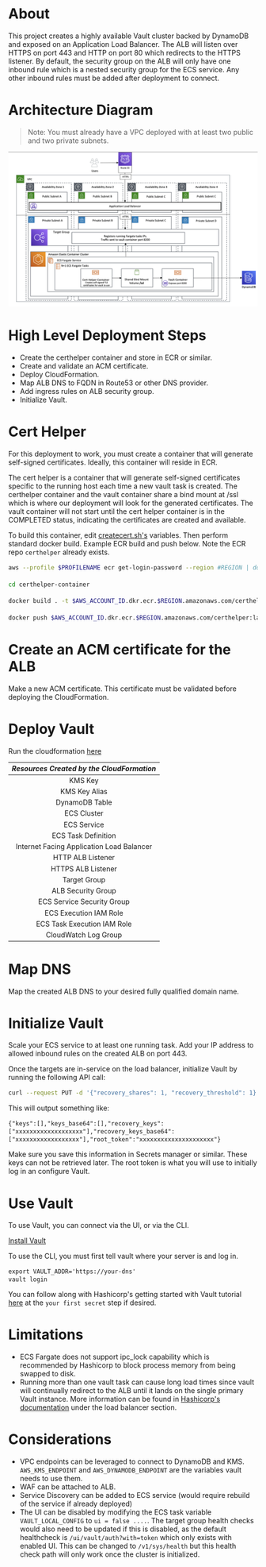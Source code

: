 # About

This project creates a highly available Vault cluster backed by DynamoDB and exposed on an Application Load Balancer.
The ALB will listen over HTTPS on port 443 and HTTP on port 80 which redirects to the HTTPS listener. By default, the security group on the ALB will only have one inbound rule which is a nested security group for the ECS service. Any other inbound rules must be added after deployment to connect.

# Architecture Diagram

> Note: You must already have a VPC deployed with at least two public and two private subnets.

![vault](./media/vault-arch-diagram.png)

# High Level Deployment Steps

- Create the certhelper container and store in ECR or similar.
- Create and validate an ACM certificate.
- Deploy CloudFormation.
- Map ALB DNS to FQDN in Route53 or other DNS provider.
- Add ingress rules on ALB security group.
- Initialize Vault.

# Cert Helper

For this deployment to work, you must create a container that will generate self-signed certificates. Ideally, this container will reside in ECR.

The cert helper is a container that will generate self-signed certificates specific to the running host each time a new vault task is created. The certhelper container and the vault container share a bind mount at /ssl which is where our deployment will look for the generated certificates. The vault container will not start until the cert helper container is in the COMPLETED status, indicating the certificates are created and available.

To build this container, edit [createcert.sh's](./certhelper-container/createcert.sh) variables. Then perform standard docker build. Example ECR build and push below. Note the ECR repo `certhelper` already exists.

```bash
aws --profile $PROFILENAME ecr get-login-password --region #REGION | docker login --username AWS --password-stdin $AWS_ACCOUNT_ID.dkr.ecr.$REGION.amazonaws.com

cd certhelper-container

docker build . -t $AWS_ACCOUNT_ID.dkr.ecr.$REGION.amazonaws.com/certhelper:latest

docker push $AWS_ACCOUNT_ID.dkr.ecr.$REGION.amazonaws.com/certhelper:latest
```

# Create an ACM certificate for the ALB

Make a new ACM certificate. This certificate must be validated before deploying the CloudFormation.

# Deploy Vault

Run the cloudformation [here](./cloudformation/vault.json)

| _Resources Created by the CloudFormation_ |
| :---------------------------------------: |
|                  KMS Key                  |
|               KMS Key Alias               |
|              DynamoDB Table               |
|                ECS Cluster                |
|                ECS Service                |
|            ECS Task Definition            |
| Internet Facing Application Load Balancer |
|             HTTP ALB Listener             |
|            HTTPS ALB Listener             |
|               Target Group                |
|            ALB Security Group             |
|        ECS Service Security Group         |
|          ECS Execution IAM Role           |
|        ECS Task Execution IAM Role        |
|           CloudWatch Log Group            |

# Map DNS

Map the created ALB DNS to your desired fully qualified domain name.

# Initialize Vault

Scale your ECS service to at least one running task. Add your IP address to allowed inbound rules on the created ALB on port 443.

Once the targets are in-service on the load balancer, initialize Vault by running the following API call:

```bash
curl --request PUT -d '{"recovery_shares": 1, "recovery_threshold": 1}' https://YOUR-DNS-NAME/v1/sys/init
```

This will output something like:

```
{"keys":[],"keys_base64":[],"recovery_keys":["xxxxxxxxxxxxxxxxxxx"],"recovery_keys_base64":["xxxxxxxxxxxxxxxxxx"],"root_token":"xxxxxxxxxxxxxxxxxxxxx"}
```

Make sure you save this information in Secrets manager or similar. These keys can not be retrieved later. The root token is what you will use to initially log in an configure Vault.

# Use Vault

To use Vault, you can connect via the UI, or via the CLI.

[Install Vault](https://www.vaultproject.io/docs/install)

To use the CLI, you must first tell vault where your server is and log in.

```
export VAULT_ADDR='https://your-dns'
vault login
```

You can follow along with Hashicorp's getting started with Vault tutorial [here](https://learn.hashicorp.com/collections/vault/getting-started) at the `your first secret` step if desired.

# Limitations

- ECS Fargate does not support ipc_lock capability which is recommended by Hashicorp to block process memory from being swapped to disk.
- Running more than one vault task can cause long load times since vault will continually redirect to the ALB until it lands on the single primary Vault instance. More information can be found in [Hashicorp's documentation](https://www.vaultproject.io/docs/concepts/ha) under the load balancer section.

# Considerations

- VPC endpoints can be leveraged to connect to DynamoDB and KMS. `AWS_KMS_ENDPOINT` and `AWS_DYNAMODB_ENDPOINT` are the variables vault needs to use them.
- WAF can be attached to ALB.
- Service Discovery can be added to ECS service (would require rebuild of the service if already deployed)
- The UI can be disabled by modifying the ECS task variable `VAULT_LOCAL_CONFIG` to `ui = false ....`. The target group health checks would also need to be updated if this is disabled, as the default healthcheck is `/ui/vault/auth?with=token` which only exists with enabled UI. This can be changed to `/v1/sys/health` but this health check path will only work once the cluster is initialized.

